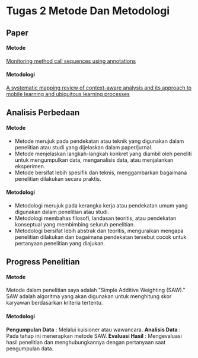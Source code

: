 # Tugas 2 Metode Dan Metodologi

## Paper

#### Metode

[Monitoring method call sequences using annotations](https://www.sciencedirect.com/science/article/pii/S0167642313003237)

#### Metodologi

[A systematic mapping review of context-aware analysis and its approach to mobile learning and ubiquitous learning processes](https://www.sciencedirect.com/science/article/pii/S1574013720304354)

## Analisis Perbedaan

#### Metode

- Metode merujuk pada pendekatan atau teknik yang digunakan dalam penelitian atau studi yang dijelaskan dalam paper/jurnal.
- Metode menjelaskan langkah-langkah konkret yang diambil oleh peneliti untuk mengumpulkan data, menganalisis data, atau menjalankan eksperimen.
- Metode bersifat lebih spesifik dan teknis, menggambarkan bagaimana penelitian dilakukan secara praktis.

#### Metodologi

- Metodologi merujuk pada kerangka kerja atau pendekatan umum yang digunakan dalam penelitian atau studi.
- Metodologi membahas filosofi, landasan teoritis, atau pendekatan konseptual yang membimbing seluruh penelitian.
- Metodologi bersifat lebih abstrak dan teoritis, menguraikan mengapa penelitian dilakukan dan bagaimana pendekatan tersebut cocok untuk pertanyaan penelitian yang diajukan.

## Progress Penelitian

#### Metode

Metode dalam penelitian saya adalah "Simple Additive Weighting (SAW)." SAW adalah algoritma yang akan digunakan untuk menghitung skor karyawan berdasarkan kriteria tertentu.

#### Metodologi

**Pengumpulan Data** : Melalui kuisioner atau wawancara.
**Analisis Data** : Pada tahap ini menerapkan metode SAW.
**Evaluasi Hasil** : Mengevaluasi hasil penelitian dan menghubungkannya dengan pertanyaan saat pengumpulan data.
